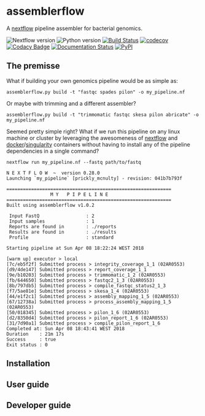 # assemblerflow

A [nextflow](https://www.nextflow.io/) pipeline assembler for bacterial genomics.

![Nextflow version](https://img.shields.io/badge/nextflow->0.26.0-brightgreen.svg)
![Python version](https://img.shields.io/badge/python-3.6-brightgreen.svg)
[![Build Status](https://travis-ci.org/ODiogoSilva/assemblerflow.svg?branch=master)](https://travis-ci.org/ODiogoSilva/assemblerflow)
[![codecov](https://codecov.io/gh/ODiogoSilva/assemblerflow/branch/master/graph/badge.svg)](https://codecov.io/gh/ODiogoSilva/assemblerflow)
[![Codacy Badge](https://api.codacy.com/project/badge/Grade/f518854f780b41a08ca2fb1c14e360f0)](https://www.codacy.com/app/o.diogosilva/assemblerflow?utm_source=github.com&amp;utm_medium=referral&amp;utm_content=ODiogoSilva/assemblerflow&amp;utm_campaign=Badge_Grade)
[![Documentation Status](https://readthedocs.org/projects/assemblerflow/badge/?version=latest)](http://assemblerflow.readthedocs.io/en/latest/?badge=latest)
[![PyPI](https://img.shields.io/pypi/v/assemblerflow.svg)](https://pypi.python.org/pypi/assemblerflow/1.0.0rc3)

## The premisse

What if building your own genomics pipeline would be as simple as:

```
assemblerflow.py build -t "fastqc spades pilon" -o my_pipeline.nf
```

Or maybe with trimming and a different assembler?

```
assemblerflow.py build -t "trimmomatic fastqc skesa pilon abricate" -o my_pipeline.nf
```

Seemed pretty simple right? What if we run this pipeline on any linux machine or cluster by leveraging
the awesomeness of [nextflow](https://www.nextflow.io/) and [docker](https://www.docker.com/)/[singularity](http://singularity.lbl.gov/)
containers without having to install any of the pipeline dependencies in a single command?

```
nextflow run my_pipeline.nf --fastq path/to/fastq

N E X T F L O W  ~  version 0.28.0
Launching `my_pipeline` [prickly_mcnulty] - revision: 041b7b793f

============================================================
                M Y   P I P E L I N E
============================================================
Built using assemblerflow v1.0.2

 Input FastQ                 : 2
 Input samples               : 1
 Reports are found in        : ./reports
 Results are found in        : ./results
 Profile                     : standard

Starting pipeline at Sun Apr 08 18:22:24 WEST 2018

[warm up] executor > local
[7c/eb5f2f] Submitted process > integrity_coverage_1_1 (02AR0553)
[d9/4de147] Submitted process > report_coverage_1_1
[9e/b10203] Submitted process > trimmomatic_1_2 (02AR0553)
[fb/644650] Submitted process > fastqc2_1_3 (02AR0553)
[8b/797db5] Submitted process > compile_fastqc_status2_1_3
[f7/5ae81e] Submitted process > skesa_1_4 (02AR0553)
[44/e1f2c1] Submitted process > assembly_mapping_1_5 (02AR0553)
[67/12738a] Submitted process > process_assembly_mapping_1_5 (02AR0553)
[50/018345] Submitted process > pilon_1_6 (02AR0553)
[d2/8350d4] Submitted process > pilon_report_1_6 (02AR0553)
[31/7d90a1] Submitted process > compile_pilon_report_1_6
Completed at: Sun Apr 08 18:43:41 WEST 2018
Duration    : 21m 17s
Success     : true
Exit status : 0
```

## Installation

## User guide

## Developer guide
